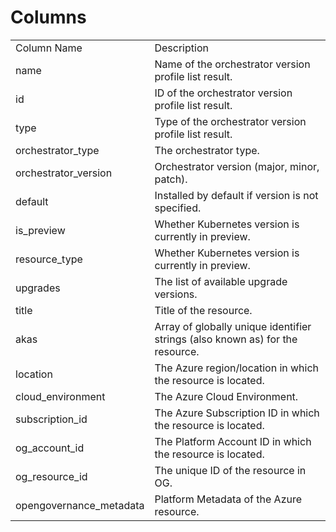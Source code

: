 # Columns  

<table>
	<tr><td>Column Name</td><td>Description</td></tr>
	<tr><td>name</td><td>Name of the orchestrator version profile list result.</td></tr>
	<tr><td>id</td><td>ID of the orchestrator version profile list result.</td></tr>
	<tr><td>type</td><td>Type of the orchestrator version profile list result.</td></tr>
	<tr><td>orchestrator_type</td><td>The orchestrator type.</td></tr>
	<tr><td>orchestrator_version</td><td>Orchestrator version (major, minor, patch).</td></tr>
	<tr><td>default</td><td>Installed by default if version is not specified.</td></tr>
	<tr><td>is_preview</td><td>Whether Kubernetes version is currently in preview.</td></tr>
	<tr><td>resource_type</td><td>Whether Kubernetes version is currently in preview.</td></tr>
	<tr><td>upgrades</td><td>The list of available upgrade versions.</td></tr>
	<tr><td>title</td><td>Title of the resource.</td></tr>
	<tr><td>akas</td><td>Array of globally unique identifier strings (also known as) for the resource.</td></tr>
	<tr><td>location</td><td>The Azure region/location in which the resource is located.</td></tr>
	<tr><td>cloud_environment</td><td>The Azure Cloud Environment.</td></tr>
	<tr><td>subscription_id</td><td>The Azure Subscription ID in which the resource is located.</td></tr>
	<tr><td>og_account_id</td><td>The Platform Account ID in which the resource is located.</td></tr>
	<tr><td>og_resource_id</td><td>The unique ID of the resource in OG.</td></tr>
	<tr><td>opengovernance_metadata</td><td>Platform Metadata of the Azure resource.</td></tr>
</table>